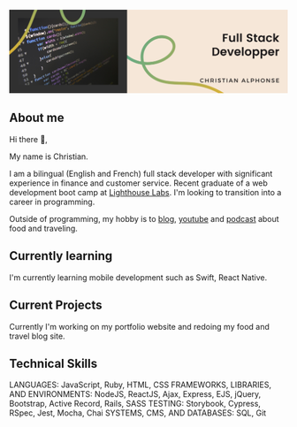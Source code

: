 ![banner](https://github.com/sweetmangoes/sweetmangoes/blob/main/Blue%20Gradient%20Header%20Banner.png)

## About me 
Hi there 👋, 

My name is Christian. 

I am a bilingual (English and French) full stack developer with significant experience in finance and customer service. Recent graduate of a web development boot camp at [Lighthouse Labs](https://www.lighthouselabs.ca/). I'm looking to transition into a career in programming.  

Outside of programming, my hobby is to [blog](https://www.christianalphonse.com/), [youtube](https://www.youtube.com/channel/UC44GqK2pmtBbCedkxQfDx-w) and [podcast](https://open.spotify.com/show/1RIOJh4Z2IXbzekzVbnqBc) about food and traveling. 

## Currently learning 

I'm currently learning mobile development such as Swift, React Native. 

## Current Projects

Currently I'm working on my portfolio website and redoing my food and travel blog site. 

## Technical Skills
LANGUAGES:  JavaScript, Ruby, HTML, CSS
FRAMEWORKS, LIBRARIES, AND ENVIRONMENTS:  NodeJS, ReactJS, Ajax, Express, EJS, jQuery, Bootstrap, Active Record, Rails, SASS
TESTING:  Storybook, Cypress, RSpec, Jest, Mocha, Chai
SYSTEMS, CMS, AND DATABASES:  SQL, Git


<!--
**sweetmangoes/sweetmangoes** is a ✨ _special_ ✨ repository because its `README.md` (this file) appears on your GitHub profile.

Here are some ideas to get you started:

- 🔭 I’m currently working on ...
- 🌱 I’m currently learning ...
- 👯 I’m looking to collaborate on ...
- 🤔 I’m looking for help with ...
- 💬 Ask me about ...
- 📫 How to reach me: ...
- 😄 Pronouns: ...
- ⚡ Fun fact: ...
-->
